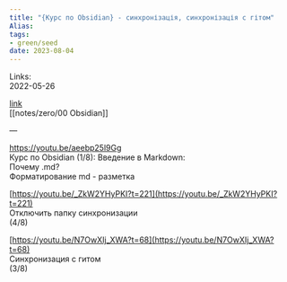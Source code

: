 ```yaml
---
title: "{Курс по Obsidian} - синхронізація, синхронізація с гітом"
Alias: 
tags:
- green/seed
date: 2023-08-04
---
```

Links:  
2022-05-26

[link](https://www.youtube.com/c/dysh1/videos)  
[[notes/zero/00 Obsidian]]

— 

https://youtu.be/aeebp25l9Gg  
Курс по Obsidian (1/8): Введение в Markdown:  
	Почему .md?  
	Форматирование md - разметка
	





[https://youtu.be/_ZkW2YHyPKI?t=221](https://youtu.be/_ZkW2YHyPKI?t=221)  
Отключить папку синхронизации  
(4/8)



[https://youtu.be/N7OwXIj_XWA?t=68](https://youtu.be/N7OwXIj_XWA?t=68)  
Синхронизация с гитом  
(3/8)